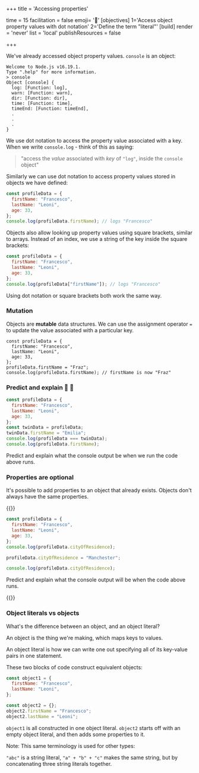 +++
title = 'Accessing properties'

time = 15
facilitation = false
emoji= '🚪'
[objectives]
    1='Access object property values with dot notation'
    2='Define the term "literal"'
[build]
  render = 'never'
  list = 'local'
  publishResources = false

+++

We've already accessed object property values. `console` is an object:

```console
Welcome to Node.js v16.19.1.
Type ".help" for more information.
> console
Object [console] {
  log: [Function: log],
  warn: [Function: warn],
  dir: [Function: dir],
  time: [Function: time],
  timeEnd: [Function: timeEnd],
  .
  .
  .
}
```

We use dot notation to access the property value associated with a key.
When we write `console.log` - think of this as saying:

> "access the _value_ associated with _key_ of `"log"`, inside the `console` object"

Similarly we can use dot notation to access property values stored in objects we have defined:

```js
const profileData = {
  firstName: "Francesco",
  lastName: "Leoni",
  age: 33,
};
console.log(profileData.firstName); // logs "Francesco"
```

Objects also allow looking up property values using square brackets, similar to arrays. Instead of an index, we use a string of the key inside the square brackets:

```js
const profileData = {
  firstName: "Francesco",
  lastName: "Leoni",
  age: 33,
};
console.log(profileData["firstName"]); // logs "Francesco"
```

Using dot notation or square brackets both work the same way.

### Mutation

Objects are **mutable** data structures. We can use the assignment operator `=` to update the value associated with a particular key.

```js{linenos=table,hl_lines=["6"],linenostart=1}
const profileData = {
  firstName: "Francesco",
  lastName: "Leoni",
  age: 33,
};
profileData.firstName = "Fraz";
console.log(profileData.firstName); // firstName is now "Fraz"
```

### Predict and explain 💬 🧠

```js
const profileData = {
  firstName: "Francesco",
  lastName: "Leoni",
  age: 33,
};
const twinData = profileData;
twinData.firstName = "Emilia";
console.log(profileData === twinData);
console.log(profileData.firstName);
```

Predict and explain what the console output be when we run the code above runs.

### Properties are optional

It's possible to add properties to an object that already exists. Objects don't always have the same properties.

{{<note type="exercise" name="Predict and explain 💬 🧠">}}

```js
const profileData = {
  firstName: "Francesco",
  lastName: "Leoni",
  age: 33,
};
console.log(profileData.cityOfResidence);

profileData.cityOfResidence = "Manchester";

console.log(profileData.cityOfResidence);
```

Predict and explain what the console output will be when the code above runs.

{{</note>}}

### Object literals vs objects

What's the difference between an object, and an object literal?

An object is the thing we're making, which maps keys to values.

An object literal is how we can write one out specifying all of its key-value pairs in one statement.

These two blocks of code construct equivalent objects:

```js
const object1 = {
  firstName: "Francesco",
  lastName: "Leoni",
};

const object2 = {};
object2.firstName = "Francesco";
object2.lastName = "Leoni";
```

`object1` is all constructed in one object literal.
`object2` starts off with an empty object literal, and then adds some properties to it.

Note: This same terminology is used for other types:

`"abc"` is a string literal, `"a" + "b" + "c"` makes the same string, but by concatenating three string literals together.
